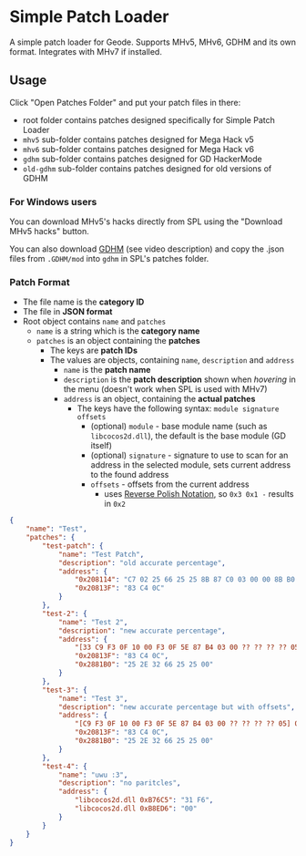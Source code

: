 # Simple Patch Loader
A simple patch loader for Geode.
Supports MHv5, MHv6, GDHM and its own format.
Integrates with MHv7 if installed.

## Usage
Click "Open Patches Folder" and put your patch files in there:
- root folder contains patches designed specifically for Simple Patch Loader
- `mhv5` sub-folder contains patches designed for Mega Hack v5
- `mhv6` sub-folder contains patches designed for Mega Hack v6
- `gdhm` sub-folder contains patches designed for GD HackerMode
- `old-gdhm` sub-folder contains patches designed for old versions of GDHM

### For Windows users
You can download MHv5's hacks directly from SPL using the "Download MHv5 hacks" button.

You can also download [GDHM](https://youtu.be/x0KJ9Rq5Xw0) (see video description)
and copy the .json files from `.GDHM/mod` into `gdhm` in SPL's patches folder.

### Patch Format
- The file name is the **category ID**
- The file in **JSON format**
- Root object contains `name` and `patches`
    - `name` is a string which is the **category name**
    - `patches` is an object containing the **patches**
        - The keys are **patch IDs**
        - The values are objects, containing `name`, `description` and `address`
            - `name` is the **patch name**
            - `description` is the **patch description** shown when *hovering* in the menu (doesn't work when SPL is used with MHv7)
            - `address` is an object, containing the **actual patches**
                - The keys have the following syntax: `module signature offsets`
                    - (optional) `module` - base module name (such as `libcocos2d.dll`), the default is the base module (GD itself)
                    - (optional) `signature` - signature to use to scan for an address in the selected module, sets current address to the found address
                    - `offsets` - offsets from the current address
                        - uses [Reverse Polish Notation](https://en.wikipedia.org/wiki/Reverse_Polish_notation), so `0x3 0x1 -` results in `0x2`

```json
{
    "name": "Test",
    "patches": {
        "test-patch": {
            "name": "Test Patch",
            "description": "old accurate percentage",
            "address": {
                "0x208114": "C7 02 25 66 25 25 8B 87 C0 03 00 00 8B B0 04 01 00 00 F3 0F 5A C0 83 EC 08 F2 0F 11 04 24 83 EC 04 89 14 24 90",
                "0x20813F": "83 C4 0C"
            }
        },
        "test-2": {
            "name": "Test 2",
            "description": "new accurate percentage",
            "address": {
                "[33 C9 F3 0F 10 00 F3 0F 5E 87 B4 03 00 ?? ?? ?? ?? 05]": "F3 0F 10 00 F3 0F 5E 87 B4 03 00 00 BA ref:0x2E65C0 F3 0F 59 02 0F 2F 02 76 04 F3 0F 10 02 8B 87 C0 03 00 00 8B B0 04 01 00 00 F3 0F 5A C0 83 EC 08 F2 0F 11 04 24 68 ref:0x2881B0",
                "0x20813F": "83 C4 0C",
                "0x2881B0": "25 2E 32 66 25 25 00"
            }
        },
        "test-3": {
            "name": "Test 3",
            "description": "new accurate percentage but with offsets",
            "address": {
                "[C9 F3 0F 10 00 F3 0F 5E 87 B4 03 00 ?? ?? ?? ?? 05] 0x1 -": "F3 0F 10 00 F3 0F 5E 87 B4 03 00 00 BA ref:0x2E65C0 F3 0F 59 02 0F 2F 02 76 04 F3 0F 10 02 8B 87 C0 03 00 00 8B B0 04 01 00 00 F3 0F 5A C0 83 EC 08 F2 0F 11 04 24 68 ref:0x2881B0",
                "0x20813F": "83 C4 0C",
                "0x2881B0": "25 2E 32 66 25 25 00"
            }
        },
        "test-4": {
            "name": "uwu :3",
            "description": "no paritcles",
            "address": {
                "libcocos2d.dll 0xB76C5": "31 F6",
                "libcocos2d.dll 0xB8ED6": "00"
            }
        }
    }
}
```
